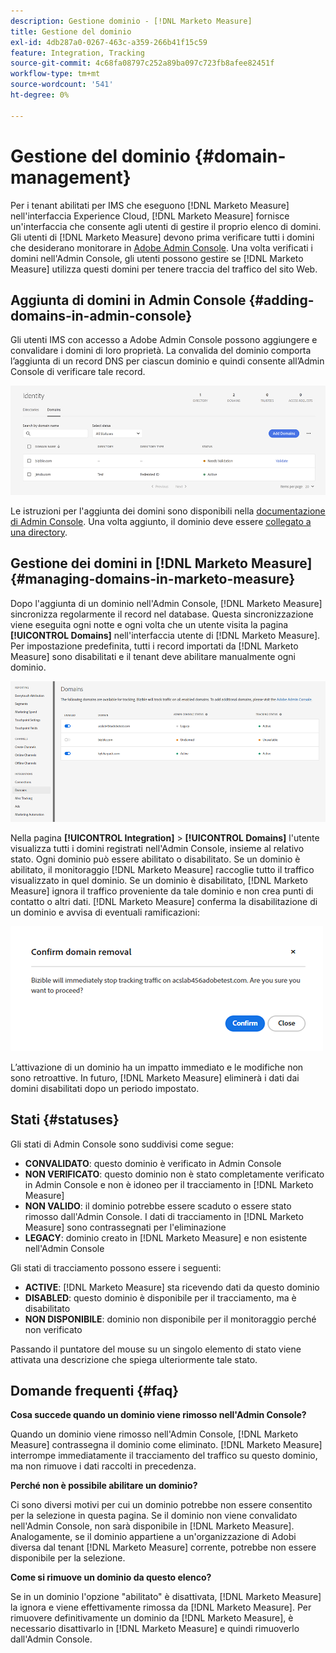 ```yaml
---
description: Gestione dominio - [!DNL Marketo Measure]
title: Gestione del dominio
exl-id: 4db287a0-0267-463c-a359-266b41f15c59
feature: Integration, Tracking
source-git-commit: 4c68fa08797c252a89ba097c723fb8afee82451f
workflow-type: tm+mt
source-wordcount: '541'
ht-degree: 0%

---
```


# Gestione del dominio {#domain-management}

Per i tenant abilitati per IMS che eseguono [!DNL Marketo Measure] nell&#39;interfaccia Experience Cloud, [!DNL Marketo Measure] fornisce un&#39;interfaccia che consente agli utenti di gestire il proprio elenco di domini. Gli utenti di [!DNL Marketo Measure] devono prima verificare tutti i domini che desiderano monitorare in [Adobe Admin Console](https://adminconsole.adobe.com/). Una volta verificati i domini nell&#39;Admin Console, gli utenti possono gestire se [!DNL Marketo Measure] utilizza questi domini per tenere traccia del traffico del sito Web.

## Aggiunta di domini in Admin Console {#adding-domains-in-admin-console}

Gli utenti IMS con accesso a Adobe Admin Console possono aggiungere e convalidare i domini di loro proprietà. La convalida del dominio comporta l’aggiunta di un record DNS per ciascun dominio e quindi consente all’Admin Console di verificare tale record.

![](assets/domain-management-1.png)

Le istruzioni per l&#39;aggiunta dei domini sono disponibili nella [documentazione di Admin Console](https://helpx.adobe.com/it/enterprise/using/add-domains-directories.html). Una volta aggiunto, il dominio deve essere [collegato a una directory](https://helpx.adobe.com/it/enterprise/using/add-domains-directories.html#link-domains-to-directoies).

## Gestione dei domini in [!DNL Marketo Measure] {#managing-domains-in-marketo-measure}

Dopo l&#39;aggiunta di un dominio nell&#39;Admin Console, [!DNL Marketo Measure] sincronizza regolarmente il record nel database. Questa sincronizzazione viene eseguita ogni notte e ogni volta che un utente visita la pagina **[!UICONTROL Domains]** nell&#39;interfaccia utente di [!DNL Marketo Measure]. Per impostazione predefinita, tutti i record importati da [!DNL Marketo Measure] sono disabilitati e il tenant deve abilitare manualmente ogni dominio.

![](assets/domain-management-2.png)

Nella pagina **[!UICONTROL Integration]** > **[!UICONTROL Domains]** l&#39;utente visualizza tutti i domini registrati nell&#39;Admin Console, insieme al relativo stato. Ogni dominio può essere abilitato o disabilitato. Se un dominio è abilitato, il monitoraggio [!DNL Marketo Measure] raccoglie tutto il traffico visualizzato in quel dominio. Se un dominio è disabilitato, [!DNL Marketo Measure] ignora il traffico proveniente da tale dominio e non crea punti di contatto o altri dati. [!DNL Marketo Measure] conferma la disabilitazione di un dominio e avvisa di eventuali ramificazioni:

![](assets/domain-management-3.png)

L’attivazione di un dominio ha un impatto immediato e le modifiche non sono retroattive. In futuro, [!DNL Marketo Measure] eliminerà i dati dai domini disabilitati dopo un periodo impostato.

## Stati {#statuses}

Gli stati di Admin Console sono suddivisi come segue:

* **CONVALIDATO**: questo dominio è verificato in Admin Console
* **NON VERIFICATO**: questo dominio non è stato completamente verificato in Admin Console e non è idoneo per il tracciamento in [!DNL Marketo Measure]
* **NON VALIDO**: il dominio potrebbe essere scaduto o essere stato rimosso dall&#39;Admin Console. I dati di tracciamento in [!DNL Marketo Measure] sono contrassegnati per l&#39;eliminazione
* **LEGACY**: dominio creato in [!DNL Marketo Measure] e non esistente nell&#39;Admin Console

Gli stati di tracciamento possono essere i seguenti:

* **ACTIVE**: [!DNL Marketo Measure] sta ricevendo dati da questo dominio
* **DISABLED**: questo dominio è disponibile per il tracciamento, ma è disabilitato
* **NON DISPONIBILE**: dominio non disponibile per il monitoraggio perché non verificato

Passando il puntatore del mouse su un singolo elemento di stato viene attivata una descrizione che spiega ulteriormente tale stato.

## Domande frequenti {#faq}

**Cosa succede quando un dominio viene rimosso nell&#39;Admin Console?**

Quando un dominio viene rimosso nell&#39;Admin Console, [!DNL Marketo Measure] contrassegna il dominio come eliminato. [!DNL Marketo Measure] interrompe immediatamente il tracciamento del traffico su questo dominio, ma non rimuove i dati raccolti in precedenza.

**Perché non è possibile abilitare un dominio?**

Ci sono diversi motivi per cui un dominio potrebbe non essere consentito per la selezione in questa pagina. Se il dominio non viene convalidato nell&#39;Admin Console, non sarà disponibile in [!DNL Marketo Measure]. Analogamente, se il dominio appartiene a un&#39;organizzazione di Adobi diversa dal tenant [!DNL Marketo Measure] corrente, potrebbe non essere disponibile per la selezione.

**Come si rimuove un dominio da questo elenco?**

Se in un dominio l&#39;opzione &quot;abilitato&quot; è disattivata, [!DNL Marketo Measure] la ignora e viene effettivamente rimossa da [!DNL Marketo Measure]. Per rimuovere definitivamente un dominio da [!DNL Marketo Measure], è necessario disattivarlo in [!DNL Marketo Measure] e quindi rimuoverlo dall&#39;Admin Console.
